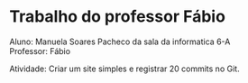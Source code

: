 # Trabalho do professor Fábio

Aluno: Manuela Soares Pacheco da sala da informatica 6-A  
Professor: Fábio  

Atividade: Criar um site simples e registrar 20 commits no Git.
